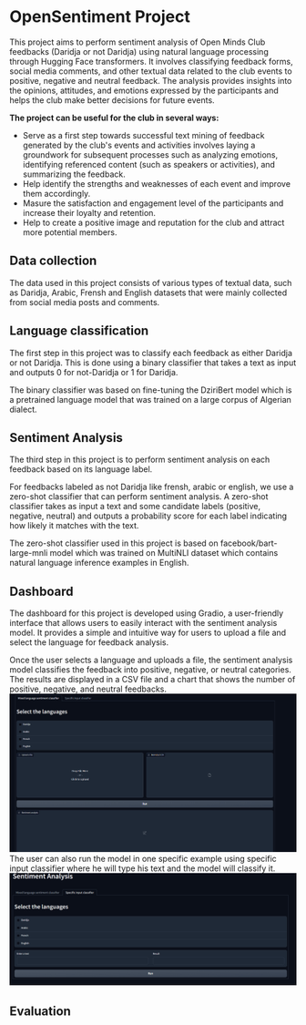 # OpenSentiment Project
This project aims to perform sentiment analysis of Open Minds Club feedbacks (Daridja or not Daridja) using natural language processing through Hugging Face transformers. It involves classifying feedback forms, social media comments, and other textual data related to the club events to positive, negative and neutral feedback. The analysis provides insights into the opinions, attitudes, and emotions expressed by the participants and helps the club make better decisions for future events.

**The project can be useful for the club in several ways:**
- Serve as a first step towards successful text mining of feedback generated by the club's events and activities involves laying a groundwork for subsequent processes such as analyzing emotions, identifying referenced content (such as speakers or activities), and summarizing the feedback.
- Help identify the strengths and weaknesses of each event and improve them accordingly.
- Masure the satisfaction and engagement level of the participants and increase their loyalty and retention.
- Help to create a positive image and reputation for the club and attract more potential members.

## Data collection
The data used in this project consists of various types of textual data, such as Daridja, Arabic, Frensh and English datasets that were mainly collected from social media posts and comments.

## Language classification
The first step in this project was to classify each feedback as either Daridja or not Daridja. This is done using a binary classifier that takes a text as input and outputs 0 for not-Daridja or 1 for Daridja.

The binary classifier was based on fine-tuning the DziriBert model which is a pretrained language model that was trained on a large corpus of Algerian dialect.

## Sentiment Analysis
The third step in this project is to perform sentiment analysis on each feedback based on its language label.

For feedbacks labeled as not Daridja like frensh, arabic or english, we use a zero-shot classifier that can perform sentiment analysis. A zero-shot classifier takes as input a text and some candidate labels (positive, negative, neutral) and outputs a probability score for each label indicating how likely it matches with the text.

The zero-shot classifier used in this project is based on facebook/bart-large-mnli model which was trained on MultiNLI dataset which contains natural language inference examples in English.

## Dashboard
The dashboard for this project is developed using Gradio, a user-friendly interface that allows users to easily interact with the sentiment analysis model. It provides a simple and intuitive way for users to upload a file and select the language for feedback analysis.

Once the user selects a language and uploads a file, the sentiment analysis model classifies the feedback into positive, negative, or neutral categories. The results are displayed in a CSV file and a chart that shows the number of positive, negative, and neutral feedbacks. 
<img src="Dashboard.png">
The user can also run the model in one specific example using specific input classifier where he will type his text and the model will classify it.
<img src="Dashboard2.png">
## Evaluation



